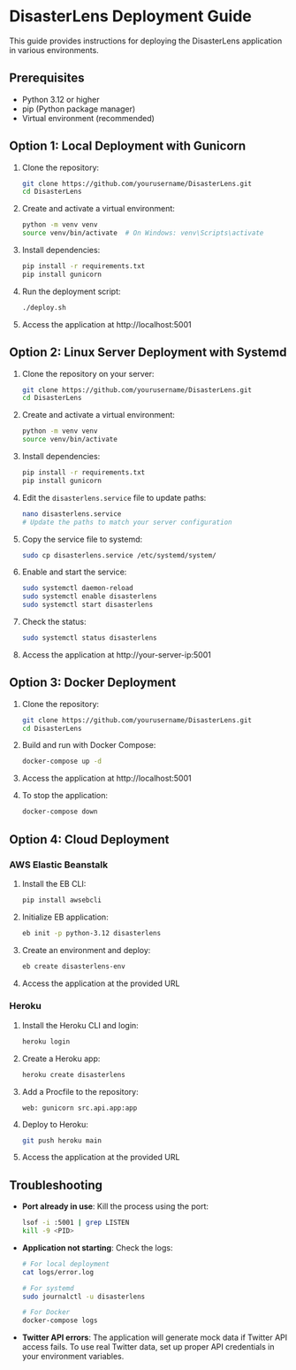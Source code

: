 # DisasterLens Deployment Guide

This guide provides instructions for deploying the DisasterLens application in various environments.

## Prerequisites

- Python 3.12 or higher
- pip (Python package manager)
- Virtual environment (recommended)

## Option 1: Local Deployment with Gunicorn

1. Clone the repository:
   ```bash
   git clone https://github.com/yourusername/DisasterLens.git
   cd DisasterLens
   ```

2. Create and activate a virtual environment:
   ```bash
   python -m venv venv
   source venv/bin/activate  # On Windows: venv\Scripts\activate
   ```

3. Install dependencies:
   ```bash
   pip install -r requirements.txt
   pip install gunicorn
   ```

4. Run the deployment script:
   ```bash
   ./deploy.sh
   ```

5. Access the application at http://localhost:5001

## Option 2: Linux Server Deployment with Systemd

1. Clone the repository on your server:
   ```bash
   git clone https://github.com/yourusername/DisasterLens.git
   cd DisasterLens
   ```

2. Create and activate a virtual environment:
   ```bash
   python -m venv venv
   source venv/bin/activate
   ```

3. Install dependencies:
   ```bash
   pip install -r requirements.txt
   pip install gunicorn
   ```

4. Edit the `disasterlens.service` file to update paths:
   ```bash
   nano disasterlens.service
   # Update the paths to match your server configuration
   ```

5. Copy the service file to systemd:
   ```bash
   sudo cp disasterlens.service /etc/systemd/system/
   ```

6. Enable and start the service:
   ```bash
   sudo systemctl daemon-reload
   sudo systemctl enable disasterlens
   sudo systemctl start disasterlens
   ```

7. Check the status:
   ```bash
   sudo systemctl status disasterlens
   ```

8. Access the application at http://your-server-ip:5001

## Option 3: Docker Deployment

1. Clone the repository:
   ```bash
   git clone https://github.com/yourusername/DisasterLens.git
   cd DisasterLens
   ```

2. Build and run with Docker Compose:
   ```bash
   docker-compose up -d
   ```

3. Access the application at http://localhost:5001

4. To stop the application:
   ```bash
   docker-compose down
   ```

## Option 4: Cloud Deployment

### AWS Elastic Beanstalk

1. Install the EB CLI:
   ```bash
   pip install awsebcli
   ```

2. Initialize EB application:
   ```bash
   eb init -p python-3.12 disasterlens
   ```

3. Create an environment and deploy:
   ```bash
   eb create disasterlens-env
   ```

4. Access the application at the provided URL

### Heroku

1. Install the Heroku CLI and login:
   ```bash
   heroku login
   ```

2. Create a Heroku app:
   ```bash
   heroku create disasterlens
   ```

3. Add a Procfile to the repository:
   ```
   web: gunicorn src.api.app:app
   ```

4. Deploy to Heroku:
   ```bash
   git push heroku main
   ```

5. Access the application at the provided URL

## Troubleshooting

- **Port already in use**: Kill the process using the port:
  ```bash
  lsof -i :5001 | grep LISTEN
  kill -9 <PID>
  ```

- **Application not starting**: Check the logs:
  ```bash
  # For local deployment
  cat logs/error.log
  
  # For systemd
  sudo journalctl -u disasterlens
  
  # For Docker
  docker-compose logs
  ```

- **Twitter API errors**: The application will generate mock data if Twitter API access fails. To use real Twitter data, set up proper API credentials in your environment variables. 
